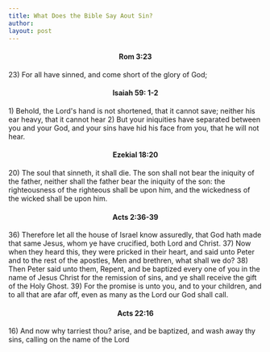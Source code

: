 ```yaml
---
title: What Does the Bible Say Aout Sin?
author: 
layout: post
---
```


<h4 style="text-align: center;">Rom 3:23 </h4>
23) For all have sinned, and come short of the glory of God;  
<br/>
<h4 style="text-align: center;">Isaiah 59: 1-2</h4>
 1) Behold, the Lord's hand is not shortened, that it cannot 
     save; neither his ear heavy, that it cannot hear    
 2) But your iniquities have separated between you and your 
     God, and your sins have hid his face from you, that he 
     will not hear.  
<br/>
<h4 style="text-align: center;">Ezekial 18:20</h4>
 20) The soul that sinneth, it shall die. The son shall not 
     bear the iniquity of the father, neither shall the 
     father bear the iniquity of the son: the righteousness 
     of the righteous shall be upon him, and the wickedness 
     of the wicked shall be upon him.  
<br/>
<h4 style="text-align: center;">Acts 2:36-39</h4>
36) Therefore let all the house of Israel know assuredly, 
     that God hath made that same Jesus, whom ye have crucified, 
     both Lord and Christ.  
37) Now when they heard this, they were pricked in their heart, 
     and said unto Peter and to the rest of the apostles, Men 
     and brethren, what shall we do?  
38) Then Peter said unto them, Repent, and be baptized every 
     one of you in the name of Jesus Christ for the remission 
     of sins, and ye shall receive the gift of the Holy Ghost.  
39) For the promise is unto you, and to your children, and 
     to all that are afar off, even as many as the Lord our God 
     shall call.  
<br/>
<h4 style="text-align: center;">Acts 22:16</h4>
16) And now why tarriest thou? arise, and be baptized, and 
     wash away thy sins, calling on the name of the Lord
